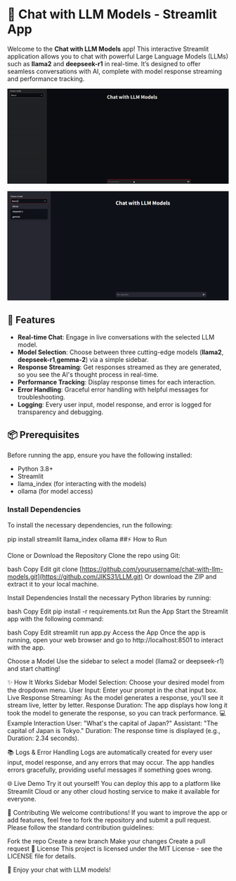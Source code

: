 # 🧠 Chat with LLM Models - Streamlit App

Welcome to the **Chat with LLM Models** app! This interactive Streamlit application allows you to chat with powerful Large Language Models (LLMs) such as **llama2** and **deepseek-r1** in real-time. It’s designed to offer seamless conversations with AI, complete with model response streaming and performance tracking.

<p align="center">
  <img src="LLM_SAMPLE.gif" alt="LLM Demo GIF" width="600"/>
</p>

<p align="center">
  <img src="LLM.png" alt="LLM Code Sample" width="600"/>
</p>


## 🚀 Features

- **Real-time Chat**: Engage in live conversations with the selected LLM model.
- **Model Selection**: Choose between three cutting-edge models (**llama2**, **deepseek-r1**,**gemma-2**) via a simple sidebar.
- **Response Streaming**: Get responses streamed as they are generated, so you see the AI's thought process in real-time.
- **Performance Tracking**: Display response times for each interaction.
- **Error Handling**: Graceful error handling with helpful messages for troubleshooting.
- **Logging**: Every user input, model response, and error is logged for transparency and debugging.

## 📦 Prerequisites

Before running the app, ensure you have the following installed:

- Python 3.8+
- Streamlit
- llama_index (for interacting with the models)
- ollama (for model access)

### Install Dependencies

To install the necessary dependencies, run the following:

pip install streamlit llama_index ollama
##⚡ How to Run

Clone or Download the Repository
Clone the repo using Git:

bash
Copy
Edit
git clone [https://github.com/yourusername/chat-with-llm-models.git](https://github.com/JIKS31/LLM.git)
Or download the ZIP and extract it to your local machine.

Install Dependencies
Install the necessary Python libraries by running:

bash
Copy
Edit
pip install -r requirements.txt
Run the App
Start the Streamlit app with the following command:

bash
Copy
Edit
streamlit run app.py
Access the App
Once the app is running, open your web browser and go to http://localhost:8501 to interact with the app.

Choose a Model
Use the sidebar to select a model (llama2 or deepseek-r1) and start chatting!

✨ How It Works
Sidebar Model Selection: Choose your desired model from the dropdown menu.
User Input: Enter your prompt in the chat input box.
Live Response Streaming: As the model generates a response, you’ll see it stream live, letter by letter.
Response Duration: The app displays how long it took the model to generate the response, so you can track performance.
💻 Example Interaction
User: "What's the capital of Japan?"
Assistant: "The capital of Japan is Tokyo."
Duration: The response time is displayed (e.g., Duration: 2.34 seconds).

📚 Logs & Error Handling
Logs are automatically created for every user input, model response, and any errors that may occur. The app handles errors gracefully, providing useful messages if something goes wrong.

🌐 Live Demo
Try it out yourself! You can deploy this app to a platform like Streamlit Cloud or any other cloud hosting service to make it available for everyone.

🤝 Contributing
We welcome contributions! If you want to improve the app or add features, feel free to fork the repository and submit a pull request. Please follow the standard contribution guidelines:

Fork the repo
Create a new branch
Make your changes
Create a pull request
📜 License
This project is licensed under the MIT License - see the LICENSE file for details.

🎉 Enjoy your chat with LLM models!
